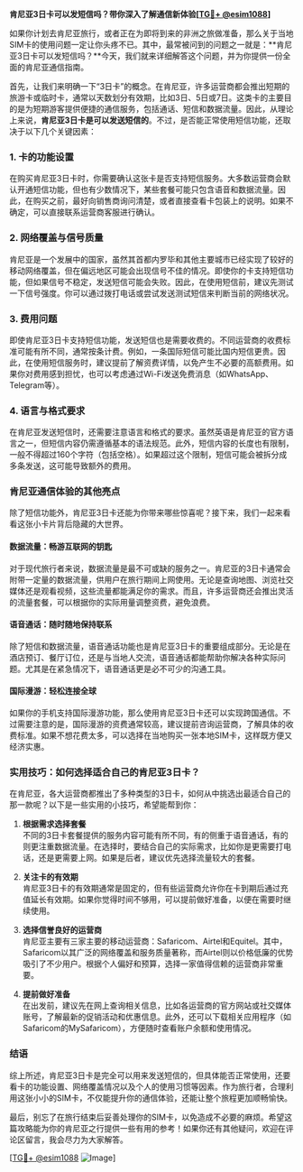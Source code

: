 **肯尼亚3日卡可以发短信吗？带你深入了解通信新体验[[TG💪+ @esim1088](https://t.me/s/esim1088)]**

如果你计划去肯尼亚旅行，或者正在为即将到来的非洲之旅做准备，那么关于当地SIM卡的使用问题一定让你头疼不已。其中，最常被问到的问题之一就是：**肯尼亚3日卡可以发短信吗？**今天，我们就来详细解答这个问题，并为你提供一份全面的肯尼亚通信指南。

首先，让我们来明确一下“3日卡”的概念。在肯尼亚，许多运营商都会推出短期的旅游卡或临时卡，通常以天数划分有效期，比如3日、5日或7日。这类卡的主要目的是为短期游客提供便捷的通信服务，包括通话、短信和数据流量。因此，从理论上来说，**肯尼亚3日卡是可以发送短信的**。不过，是否能正常使用短信功能，还取决于以下几个关键因素：

### 1. **卡的功能设置**
   在购买肯尼亚3日卡时，你需要确认这张卡是否支持短信服务。大多数运营商会默认开通短信功能，但也有少数情况下，某些套餐可能只包含语音和数据流量。因此，在购买之前，最好向销售商询问清楚，或者直接查看卡包装上的说明。如果不确定，可以直接联系运营商客服进行确认。

### 2. **网络覆盖与信号质量**
   肯尼亚是一个发展中的国家，虽然其首都内罗毕和其他主要城市已经实现了较好的移动网络覆盖，但在偏远地区可能会出现信号不佳的情况。即使你的卡支持短信功能，但如果信号不稳定，发送短信可能会失败。因此，在使用短信前，建议先测试一下信号强度。你可以通过拨打电话或尝试发送测试短信来判断当前的网络状况。

### 3. **费用问题**
   即使肯尼亚3日卡支持短信功能，发送短信也是需要收费的。不同运营商的收费标准可能有所不同，通常按条计费。例如，一条国际短信可能比国内短信更贵。因此，在使用短信服务时，建议提前了解资费详情，以免产生不必要的高额费用。如果你对费用感到担忧，也可以考虑通过Wi-Fi发送免费消息（如WhatsApp、Telegram等）。

### 4. **语言与格式要求**
   在肯尼亚发送短信时，还需要注意语言和格式的要求。虽然英语是肯尼亚的官方语言之一，但短信内容仍需遵循基本的语法规范。此外，短信内容的长度也有限制，一般不得超过160个字符（包括空格）。如果超过这个限制，短信可能会被拆分成多条发送，这可能导致额外的费用。

### 肯尼亚通信体验的其他亮点

除了短信功能外，肯尼亚3日卡还能为你带来哪些惊喜呢？接下来，我们一起来看看这张小卡片背后隐藏的大世界。

#### 数据流量：畅游互联网的钥匙
对于现代旅行者来说，数据流量是最不可或缺的服务之一。肯尼亚的3日卡通常会附带一定量的数据流量，供用户在旅行期间上网使用。无论是查询地图、浏览社交媒体还是观看视频，这些流量都能满足你的需求。而且，许多运营商还会推出灵活的流量套餐，可以根据你的实际用量调整资费，避免浪费。

#### 语音通话：随时随地保持联系
除了短信和数据流量，语音通话功能也是肯尼亚3日卡的重要组成部分。无论是在酒店预订、餐厅订位，还是与当地人交流，语音通话都能帮助你解决各种实际问题。尤其是在紧急情况下，语音通话更是必不可少的沟通工具。

#### 国际漫游：轻松连接全球
如果你的手机支持国际漫游功能，那么使用肯尼亚3日卡还可以实现跨国通信。不过需要注意的是，国际漫游的资费通常较高，建议提前咨询运营商，了解具体的收费标准。如果不想花费太多，可以选择在当地购买一张本地SIM卡，这样既方便又经济实惠。

### 实用技巧：如何选择适合自己的肯尼亚3日卡？

在肯尼亚，各大运营商都推出了多种类型的3日卡，如何从中挑选出最适合自己的那一款呢？以下是一些实用的小技巧，希望能帮到你：

1. **根据需求选择套餐**  
   不同的3日卡套餐提供的服务内容可能有所不同，有的侧重于语音通话，有的则更注重数据流量。在选择时，要结合自己的实际需求，比如你是更需要打电话，还是更需要上网。如果是后者，建议优先选择流量较大的套餐。

2. **关注卡的有效期**  
   肯尼亚3日卡的有效期通常是固定的，但有些运营商允许你在卡到期后通过充值延长有效期。如果你觉得时间不够用，可以提前做好准备，以便在需要时继续使用。

3. **选择信誉良好的运营商**  
   肯尼亚主要有三家主要的移动运营商：Safaricom、Airtel和Equitel。其中，Safaricom以其广泛的网络覆盖和服务质量著称，而Airtel则以价格低廉的优势吸引了不少用户。根据个人偏好和预算，选择一家值得信赖的运营商非常重要。

4. **提前做好准备**  
   在出发前，建议先在网上查询相关信息，比如各运营商的官方网站或社交媒体账号，了解最新的促销活动和优惠信息。此外，还可以下载相关应用程序（如Safaricom的MySafaricom），方便随时查看账户余额和使用情况。

### 结语

综上所述，肯尼亚3日卡是完全可以用来发送短信的，但具体能否正常使用，还要看卡的功能设置、网络覆盖情况以及个人的使用习惯等因素。作为旅行者，合理利用这张小小的SIM卡，不仅能提升你的通信体验，还能让整个旅程更加顺畅愉快。

最后，别忘了在旅行结束后妥善处理你的SIM卡，以免造成不必要的麻烦。希望这篇攻略能为你的肯尼亚之行提供一些有用的参考！如果你还有其他疑问，欢迎在评论区留言，我会尽力为大家解答。

[[TG💪+ @esim1088](https://t.me/s/esim1088) ![Image](https://i.postimg.cc/4NQfJmqS/Snipaste-2025-05-13-00-14-12.png)]